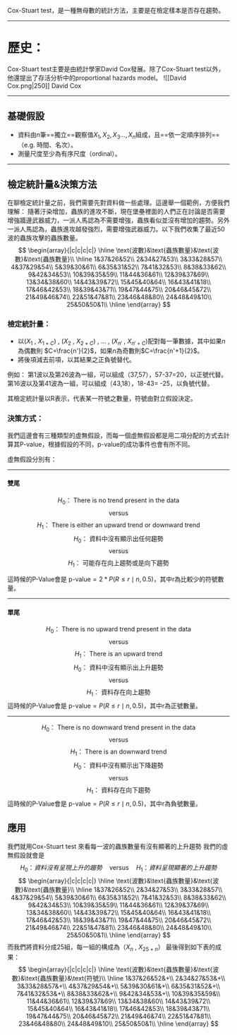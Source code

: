 Cox-Stuart test，是一種無母數的統計方法，主要是在檢定樣本是否存在趨勢。
- - -
# 歷史：
Cox-Stuart test主要是由統計學家David Cox發展。除了Cox-Stuart test以外，他還提出了存活分析中的proportional hazards model。
![[David Cox.png|250]]
David Cox
- - -
## 基礎假設

- 資料由$n$筆==獨立==觀察值$X_1,X_2,X_3\ldots,X_n$組成，且==依一定順序排列==（e.g. 時間、名次）。
- 測量尺度至少為有序尺度（ordinal）。
- - -
## 檢定統計量&決策方法
在聊檢定統計量之前，我們需要先對資料做一些處理。這邊舉一個範例，方便我們理解：
隨著汙染增加，蟲族的進攻不斷，現在堡壘裡面的人們正在討論是否需要增強牆邊武器威力，一派人馬認為不需要增強，蟲族看似並沒有增加的趨勢。另外一派人馬認為，蟲族進攻越發強烈，需要增強武器威力。以下我們收集了最近50波的蟲族攻擊的蟲族數量。
$$
\begin{array}{|c|c|c|c|}
\hline
\text{波數}&\text{蟲族數量}&\text{波數}&\text{蟲族數量}\\
\hline
1&37&26&52\\
2&34&27&53\\
3&33&28&57\\
4&37&29&54\\
5&39&30&61\\
6&35&31&52\\
7&41&32&53\\
8&38&33&62\\
9&42&34&53\\
10&39&35&59\\
11&44&36&61\\
12&39&37&69\\
13&34&38&60\\
14&43&39&72\\
15&45&40&64\\
16&43&41&18\\
17&46&42&53\\
18&39&43&71\\
19&47&44&75\\
20&46&45&72\\
21&49&46&74\\
22&51&47&81\\
23&46&48&80\\
24&48&49&10\\
25&50&50&1\\
\hline
\end{array}
$$
### 檢定統計量：
- 以($X_1$ , $X_{1+C}$) , ($X_2$ , $X_{2+C}$) , $\ldots$ , ($X_{n'}$ , $X_{n'+C}$)配對每一筆數據，其中如果$n$為偶數則 $C=\frac{n'}{2}$，如果$n$為奇數則$C=\frac{n'+1}{2}$。
- 將後項減去前項，以其結果之正負號替代。

例如：
第1波以及第26波為一組，可以組成（37,57），57-37=20，以正號代替。
第16波以及第41波為一組，可以組成（43,18），18-43= -25，以負號代替。

其檢定統計量以R表示，代表某一符號之數量，符號由對立假設決定。

### 決策方式：
我們這邊會有三種類型的虛無假設，而每一個虛無假設都是用二項分配的方式去計算其P-value，根據假設的不同，p-value的成功事件也會有所不同。

虛無假設分別有：
- - -
#### 雙尾
$$
H_0\text{： There is no trend present in the data}
$$
$$
\text{versus}
$$
$$
H_1\text{： There is either an upward trend or downward trend}
$$
$$
H_0\text{： 資料中沒有顯示出任何趨勢}
$$
$$
\text{versus}
$$
$$
H_1\text{： 可能存在向上趨勢或是向下趨勢}
$$


這時候的P-Value會是 $\text{p-value}=2*P(R\leq r \mid n , 0.5)$，其中r為比較少的符號數量。
- - -
#### 單尾
$$
H_0\text{： There is no upward trend present in the data}
$$
$$
\text{versus}
$$
$$
H_1\text{： There is an upward trend}
$$
$$
H_0\text{： 資料中沒有顯示出上升趨勢}
$$
$$
\text{versus}
$$
$$
H_1\text{： 資料存在向上趨勢}
$$
這時候的P-Value會是 $\text{p-value}=P(R\leq r \mid n , 0.5)$，其中r為正號數量。

- - -
$$
H_0\text{： There is no downward trend present in the data}
$$
$$
\text{versus}
$$
$$
H_1\text{： There is an downward trend}
$$
$$
H_0\text{： 資料中沒有顯示出下降趨勢}
$$
$$
\text{versus}
$$
$$
H_1\text{： 資料存在向下趨勢}
$$
這時候的P-Value會是 $\text{p-value}=P(R\leq r \mid n , 0.5)$，其中r為負號數量。

## 應用
我們就用Cox-Stuart test 來看每一波的蟲族數量有沒有顯著的上升趨勢
我們的虛無假設就會是
$$
H_0\text{：}資料沒有呈現上升的趨勢\quad\text{versus}\quad H_1\text{：}資料呈現顯著的上升趨勢
$$
$$
\begin{array}{|c|c|c|c|}
\hline
\text{波數}&\text{蟲族數量}&\text{波數}&\text{蟲族數量}\\
\hline
1&37&26&52\\
2&34&27&53\\
3&33&28&57\\
4&37&29&54\\
5&39&30&61\\
6&35&31&52\\
7&41&32&53\\
8&38&33&62\\
9&42&34&53\\
10&39&35&59\\
11&44&36&61\\
12&39&37&69\\
13&34&38&60\\
14&43&39&72\\
15&45&40&64\\
16&43&41&18\\
17&46&42&53\\
18&39&43&71\\
19&47&44&75\\
20&46&45&72\\
21&49&46&74\\
22&51&47&81\\
23&46&48&80\\
24&48&49&10\\
25&50&50&1\\
\hline
\end{array}
$$
而我們將資料分成25組，每一組的構成為（$X_n$ , $X_{25+n}$）
最後得到如下表的成果：
$$
\begin{array}{|c|c|c|c|}
\hline
\text{波數}&\text{蟲族數量}&\text{波數}&\text{蟲族數量}&\text{符號}\\
\hline
1&37&26&52&+\\
2&34&27&53&+\\
3&33&28&57&+\\
4&37&29&54&+\\
5&39&30&61&+\\
6&35&31&52&+\\
7&41&32&53&+\\
8&38&33&62&+\\
9&42&34&53&+\\
10&39&35&59&\\
11&44&36&61\\
12&39&37&69\\
13&34&38&60\\
14&43&39&72\\
15&45&40&64\\
16&43&41&18\\
17&46&42&53\\
18&39&43&71\\
19&47&44&75\\
20&46&45&72\\
21&49&46&74\\
22&51&47&81\\
23&46&48&80\\
24&48&49&10\\
25&50&50&1\\
\hline
\end{array}
$$